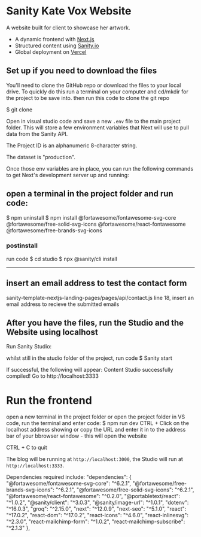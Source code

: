 
# Sanity  Kate Vox Website

A website built for client to showcase her artwork.

- A dynamic frontend with [Next.js](https://nextjs.org)
- Structured content using [Sanity.io](https://www.sanity.io)
- Global deployment on [Vercel](https://vercel.com)

## Set up if you need to download the files

You'll need to clone the GitHub repo or download the files to your local drive. To quickly do this run a terminal on your computer and cd/mkdir for the project to be save into.
then run this code to clone the git repo

$ git clone 

Open in visual studio code and save a new `.env` file to the main project folder. This will store a few environment variables that Next will use to pull data from the Sanity API.


The Project ID is an alphanumeric 8-character string.

The dataset is  "production".

Once those env variables are in place, you can run the following commands to get Next's development server up and running:

## open a terminal in the project folder and run code:
$ npm uninstall 
$ npm install @fortawesome/fontawesome-svg-core @fortawesome/free-solid-svg-icons @fortawesome/react-fontawesome @fortawesome/free-brands-svg-icons

### postinstall
run code
$ cd studio 
$ npx @sanity/cli install

----

## insert an email address to test the contact form

sanity-template-nextjs-landing-pages/pages/api/contact.js
line 18, insert an email address to recieve the submitted emails

## After you have the files, run the Studio and the Website using localhost

Run Sanity Studio:

whilst still in the studio folder of the project, run code
$ Sanity start

If successful, the following will appear:
Content Studio successfully compiled! Go to http://localhost:3333


# Run the frontend
open a new terminal in the project folder or open the project folder in VS code, run the terminal and enter code:
$ npm run dev
CTRL + Click on the localhost address showing or copy the URL and enter it in to the address bar of your bbrowser window - this will open the website

CTRL + C to quit


The blog will be running at `http://localhost:3000`, the Studio will run at `http://localhost:3333`.

Dependencies required include:
  "dependencies": {
    "@fortawesome/fontawesome-svg-core": "^6.2.1",
    "@fortawesome/free-brands-svg-icons": "^6.2.1",
    "@fortawesome/free-solid-svg-icons": "^6.2.1",
    "@fortawesome/react-fontawesome": "^0.2.0",
    "@portabletext/react": "^1.0.2",
    "@sanity/client": "^3.0.3",
    "@sanity/image-url": "^1.0.1",
    "dotenv": "^16.0.3",
    "groq": "^2.15.0",
    "next": "^12.0.9",
    "next-seo": "^5.1.0",
    "react": "^17.0.2",
    "react-dom": "^17.0.2",
    "react-icons": "^4.6.0",
    "react-inlinesvg": "^2.3.0",
    "react-mailchimp-form": "^1.0.2",
    "react-mailchimp-subscribe": "^2.1.3"
  },

